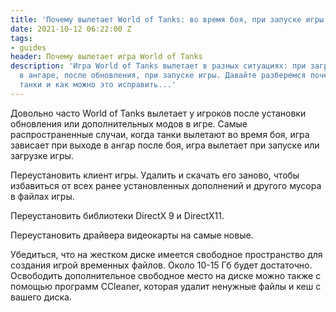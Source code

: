 ```yaml
---
title: 'Почему вылетает World of Tanks: во время боя, при запуске игры'
date: 2021-10-12 06:22:00 Z
tags:
- guides
header: Почему вылетает игра World of Tanks
description: 'Игра World of Tanks вылетает в разных ситуациях: при загрузке, в бою,
  в ангаре, после обновления, при запуске игры. Давайте разберемся почему вылетают
  танки и как можно это исправить...'
---
```


Довольно часто World of Tanks вылетает у игроков после установки обновления или дополнительных модов в игре. Самые распространенные случаи, когда танки вылетают во время боя, игра зависает при выходе в ангар после боя, игра вылетает при запуске или загрузке игры.

Переустановить клиент игры. Удалить и скачать его заново, чтобы избавиться от всех ранее установленных дополнений и другого мусора в файлах игры.

Переустановить библиотеки DirectX 9 и DirectX11.

Переустановить драйвера видеокарты на самые новые.

Убедиться, что на жестком диске имеется свободное пространство для создания игрой временных файлов. Около 10-15 Гб будет достаточно. Освободить дополнительное свободное место на диске можно также с помощью программ CCleaner, которая удалит ненужные файлы и кеш с вашего диска.